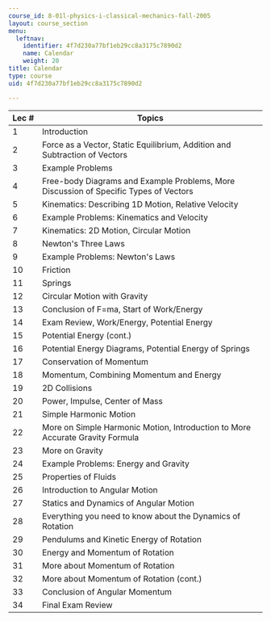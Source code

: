 ```yaml
---
course_id: 8-01l-physics-i-classical-mechanics-fall-2005
layout: course_section
menu:
  leftnav:
    identifier: 4f7d230a77bf1eb29cc8a3175c7890d2
    name: Calendar
    weight: 20
title: Calendar
type: course
uid: 4f7d230a77bf1eb29cc8a3175c7890d2

---
```


| Lec # | Topics |
| --- | --- |
| 1 | Introduction |
| 2 | Force as a Vector, Static Equilibrium, Addition and Subtraction of Vectors |
| 3 | Example Problems |
| 4 | Free-body Diagrams and Example Problems, More Discussion of Specific Types of Vectors |
| 5 | Kinematics: Describing 1D Motion, Relative Velocity |
| 6 | Example Problems: Kinematics and Velocity |
| 7 | Kinematics: 2D Motion, Circular Motion |
| 8 | Newton's Three Laws |
| 9 | Example Problems: Newton's Laws |
| 10 | Friction |
| 11 | Springs |
| 12 | Circular Motion with Gravity |
| 13 | Conclusion of F=ma, Start of Work/Energy |
| 14 | Exam Review, Work/Energy, Potential Energy |
| 15 | Potential Energy (cont.) |
| 16 | Potential Energy Diagrams, Potential Energy of Springs |
| 17 | Conservation of Momentum |
| 18 | Momentum, Combining Momentum and Energy |
| 19 | 2D Collisions |
| 20 | Power, Impulse, Center of Mass |
| 21 | Simple Harmonic Motion |
| 22 | More on Simple Harmonic Motion, Introduction to More Accurate Gravity Formula |
| 23 | More on Gravity |
| 24 | Example Problems: Energy and Gravity |
| 25 | Properties of Fluids |
| 26 | Introduction to Angular Motion |
| 27 | Statics and Dynamics of Angular Motion |
| 28 | Everything you need to know about the Dynamics of Rotation |
| 29 | Pendulums and Kinetic Energy of Rotation |
| 30 | Energy and Momentum of Rotation |
| 31 | More about Momentum of Rotation |
| 32 | More about Momentum of Rotation (cont.) |
| 33 | Conclusion of Angular Momentum |
| 34 | Final Exam Review